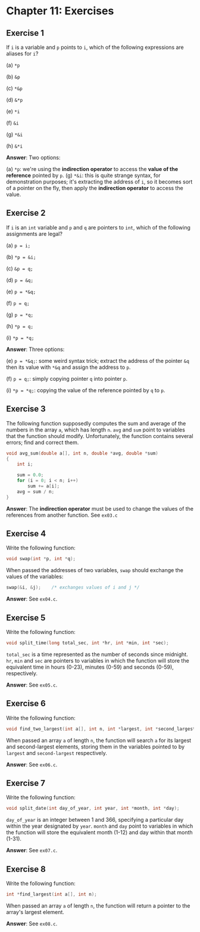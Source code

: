 # Chapter 11: Exercises

## Exercise 1
If `i` is a variable and `p` points to `i`, which of the following expressions are aliases for `i`?

(a) `*p`

(b) `&p`

(c) `*&p`

(d) `&*p`

(e) `*i`

(f) `&i`

(g) `*&i`

(h) `&*i`

**Answer**: Two options:

(a) `*p`: we're using the **indirection operator** to access the **value of the reference** pointed by `p`.
(g) `*&i`: this is quite strange syntax, for demonstration purposes; it's extracting the address of `i`, so it becomes sort of a pointer on the fly, then apply the **indirection operator** to access the value.

## Exercise 2
If `i` is an `int` variable and `p` and `q` are pointers to `int`, which of the following assignments are legal?

(a) `p = i;`

(b) `*p = &i;`

(c) `&p = q;`

(d) `p = &q;`

(e) `p = *&q;`

(f) `p = q;`

(g) `p = *q;`  

(h) `*p = q;`  

(i) `*p = *q;`

**Answer**: Three options:

(e) `p = *&q;`: some weird syntax trick; extract the address of the pointer `&q` then its value with `*&q` and assign the address to `p`.

(f) `p = q;`: simply copying pointer `q` into pointer `p`.

(i) `*p = *q;`: copying the value of the reference pointed by `q` to `p`.

## Exercise 3
The following function supposedly computes the sum and average of the numbers in the array `a`, which has length `n`. `avg` and `sum` point to variables that the function should modify. Unfortunately, the function contains several errors; find and correct them.
```c
void avg_sum(double a[], int n, double *avg, double *sum)
{
    int i;

    sum = 0.0;
    for (i = 0; i < n; i++)
        sum += a[i];
    avg = sum / n;
}
```

**Answer**: The **indirection operator** must be used to change the values of the references from another function. See `ex03.c`

## Exercise 4
Write the following function:
```c
void swap(int *p, int *q);
```

When passed the addresses of two variables, `swap` should exchange the values of the variables:
```c
swap(&i, &j);    /* exchanges values of i and j */
```

**Answer**: See `ex04.c`.

## Exercise 5
Write the following function:
```c
void split_time(long total_sec, int *hr, int *min, int *sec);
```

`total_sec` is a time represented as the number of seconds since midnight. `hr`, `min` and `sec` are pointers to variables in which the function will store the equivalent time in hours (0-23), minutes (0-59) and seconds (0-59), respectively.

**Answer**: See `ex05.c`.

## Exercise 6
Write the following function:
```c
void find_two_largest(int a[], int n, int *largest, int *second_largest);
```

When passed an array `a` of length `n`, the function will search `a` for its largest and second-largest elements, storing them in the variables pointed to by `largest` and `second-largest` respectively.

**Answer**: See `ex06.c`.

## Exercise 7
Write the following function:
```c
void split_date(int day_of_year, int year, int *month, int *day);
```

`day_of_year` is an integer between 1 and 366, specifying a particular day within the year designated by `year`. `month` and `day` point to variables in which the function will store the equivalent month (1-12) and day within that month (1-31).

**Answer**: See `ex07.c`.

## Exercise 8
Write the following function:
```c
int *find_largest(int a[], int n);
```

When passed an array `a` of length `n`, the function will return a pointer to the array's largest element.

**Answer**: See `ex08.c`.
